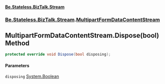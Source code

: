 #### [Be.Stateless.BizTalk.Stream](README.md 'README')
### [Be.Stateless.BizTalk.Stream](Be.Stateless.BizTalk.Stream.md 'Be.Stateless.BizTalk.Stream').[MultipartFormDataContentStream](MultipartFormDataContentStream.md 'Be.Stateless.BizTalk.Stream.MultipartFormDataContentStream')

## MultipartFormDataContentStream.Dispose(bool) Method

```csharp
protected override void Dispose(bool disposing);
```
#### Parameters

<a name='Be.Stateless.BizTalk.Stream.MultipartFormDataContentStream.Dispose(bool).disposing'></a>

`disposing` [System.Boolean](https://docs.microsoft.com/en-us/dotnet/api/System.Boolean 'System.Boolean')